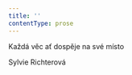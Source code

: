 ```yaml
---
title: ''
contentType: prose
---
```


<section>

Každá věc ať dospěje na své místo

Sylvie Richterová

</section>
